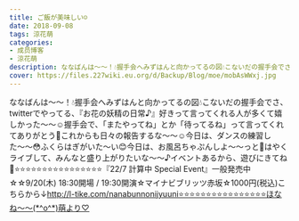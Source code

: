 ```yaml
---
title: ご飯が美味しい☺️
date: 2018-09-08
tags: 涼花萌
categories: 
- 成员博客
- 涼花萌
description: ななばんは〜〜！💧握手会へみずはんと向かってるの図💧こないだの握手会でさ、twitterでやってる、『お花の妖精の日常♪』好きって言ってくれる人が多くて嬉しかった〜〜☺️握手会で、「またやってね」とか「待っ...
cover: https://files.227wiki.eu.org/d/Backup/Blog/moe/mobAsWWxj.jpg 
---
```


ななばんは〜〜！💧握手会へみずはんと向かってるの図💧こないだの握手会でさ、twitterでやってる、『お花の妖精の日常♪』好きって言ってくれる人が多くて嬉しかった〜〜☺️握手会で、「またやってね」とか「待ってるね」って言ってくれてありがとう💓これからも日々の報告するな〜〜☺️今日は、ダンスの練習した〜〜😳ふくらはぎがいた〜い😊今日は、お風呂ちゃぷんしよ〜〜っと🛀はやくライブして、みんなと盛り上がりたいな〜〜♪イベントあるから、遊びにきてね💓⭐️⭐️⭐️⭐️⭐️⭐️⭐️⭐️⭐️⭐️⭐️⭐️⭐️⭐️⭐️⭐️『22/7 計算中 Special Event』一般発売中☆☆9/20(木) 18:30開場 / 19:30開演☆マイナビブリッツ赤坂☆1000円(税込)こちらから↓http://l-tike.com/nanabunnonijyuuni⭐️⭐️⭐️⭐️⭐️⭐️⭐️⭐️⭐️⭐️⭐️⭐️⭐️⭐️⭐️⭐️ほなね〜〜(*^o^*)萌より♡


